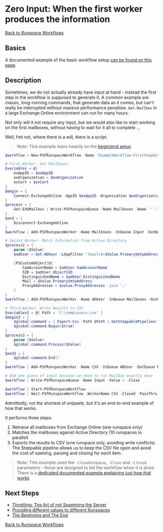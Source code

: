 ﻿# Zero Input: When the first worker produces the information

[Back to Runspace Workflows](../runspace-workflows.html)

## Basics

A documented example of the basic workflow setup [can be found on this page](examples-simple.html).

## Description

Sometimes, we do not actually already have input at hand - instead the first step in the workflow is supposed to generate it.
A common example are classic, long-running commands, that generate data as it comes, but can't really be interrupted without massive performance penalties.
`Get-Mailbox` in a large Exchange Online environment can run for many hours.

Not only will it not require any input, but we would also like to start working on the first mailboxes, without having to wait for it all to complete ...

Well, fret not, where there is a will, there is a script.

> Note: This example leans heavily on the [begin/end setup](examples-begin-end.html).

```powershell
$workflow = New-PSFRunspaceWorkflow -Name 'ExampleWorkflow-FirstStepData'

# First Worker: Get Mailboxes
$variables = @{
    exAppID = $exAppID
    exOrganization = $exOrganization
    exCert = $exCert
}
$begin = {
    Connect-ExchangeOnline -AppID $exAppID -Organization $exOrganization -Certificate $exCert
}
$process = {
    Get-EXOMailbox | Write-PSFRunspaceQueue -Name Mailboxes -Name '' -InputObject $null
}
$end = {
    Disconnect-ExchangeOnline
}
$workflow | Add-PSFRunspaceWorker -Name Mailboxes -InQueue Input -OutQueue Mailboxes -Begin $begin -ScriptBlock $process -End $end -Count 1 -Variables $variables -Modules ExchangeOnlineManagement -KillToStop -CloseOutQueue

# Second Worker: Match Information from Active Directory
$process2 = {
    param ($Value)
    $adUser = Get-ADUser -LdapFilter "(mail=$($Value.PrimarySmtpAddress))"

    [PSCustomObject]@{
        SamAccountName = $adUser.SamAccountName
        SID = $adUser.ObjectSID
        DistinguishedName = $adUser.DistinguishedName
        Mail = $Value.PrimarySmtpAddress
        ProxyAddresses = $value.ProxyAddresses -join ','
    }
}
$workflow | Add-PSFRunspaceWorker -Name ADUser -InQueue Mailboxes -OutQueue ADUser -ScriptBlock $process2 -Count 10 -Modules ActiveDirectory -CloseOutQueue

# Third Worker: Write Results to CSV
$variables3 = @{ Path = 'C:\temp\users.csv' }
$begin3 = {
    $global:command = { Export-Csv -Path $Path }.GetSteppablePipeline()
    $global:command.Begin($true)
}
$process3 = {
    param ($Value)
    $global:command.Process($Value)
}
$end3 = {
    $global:command.End()
}
$workflow | Add-PSFRunspaceWorker -Name CSV -InQueue ADUser -OutQueue Nothing -Begin $begin3 -ScriptBlock $process3 -End $end3 -Count 1 -Variables $variables3 -CloseOutQueue

# Add one piece of input because we need to run Mailbox exactly once
$workflow | Write-PSFRunspaceQueue -Name Input -Value 1 -Close

$workflow | Start-PSFRunspaceWorkflow
$workflow | Wait-PSFRunspaceWorkflow -WorkerName CSV -Closed -PassThru | Remove-PSFRunspaceWorkflow
```

Admittedly, not the shortest of snippets, but it's an end-to-end example of how that works.

It performs three steps:

1. Retrieve all mailboxes from Exchange Online (one runspace only)
2. Matches the mailboxes against Active Directory (10 runspaces in parallel)
3. Exports the results to CSV (one runspace only, avoiding write conflicts). The Steppable pipeline allows us to keep the CSV file open and avoid the cost of opening, parsing and closing for _each_ item.

> Note: This example used the `-CloseOutQueue`, `-Close` and `-Closed` parameters - those are designed to tell the workflow when it is done. There is a [dedicated documented example explaining just how that works](examples-auto-close.html)

## Next Steps

+ [Throttling: The Art of not Spamming the Server](examples-throttling.html)
+ [Providing different values to different Runspaces](examples-perrunspacevariables.html)
+ [The Beginning and The End](examples-begin-end.html)

[Back to Runspace Workflows](../runspace-workflows.html)